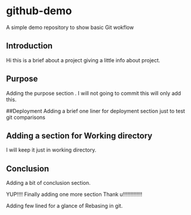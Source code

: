 # github-demo
A simple demo repository to show basic Git wokflow


## Introduction
Hi this is a brief about a project giving a little info about project.

## Purpose
Adding the purpose section . I will not going to commit this will only add this.

##Deployment
Adding a brief one liner for deployment section
just to test git comparisons



## Adding a section for Working directory
I will keep it just in working directory.


## Conclusion

Adding a bit of conclusion section.

YUP!!!! Finally adding one more section Thank u!!!!!!!!!!!!!



Adding few lined for a glance of Rebasing in git.